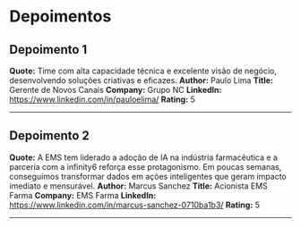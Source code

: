 # Depoimentos

## Depoimento 1
**Quote:** Time com alta capacidade técnica e excelente visão de negócio, desenvolvendo soluções criativas e eficazes.
**Author:** Paulo Lima
**Title:** Gerente de Novos Canais
**Company:** Grupo NC
**LinkedIn:** https://www.linkedin.com/in/pauloelima/
**Rating:** 5

---

## Depoimento 2
**Quote:** A EMS tem liderado a adoção de IA na indústria farmacêutica e a parceria com a infinity6 reforça esse protagonismo. Em poucas semanas, conseguimos transformar dados em ações inteligentes que geram impacto imediato e mensurável.
**Author:** Marcus Sanchez
**Title:** Acionista EMS Farma
**Company:** EMS Farma
**LinkedIn:** https://www.linkedin.com/in/marcus-sanchez-0710ba1b3/
**Rating:** 5

---
